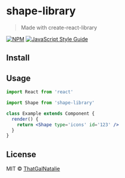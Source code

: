 # shape-library

> Made with create-react-library

[![NPM](https://img.shields.io/npm/v/shape-library.svg)](https://www.npmjs.com/package/shape-library) [![JavaScript Style Guide](https://img.shields.io/badge/code_style-standard-brightgreen.svg)](https://standardjs.com)

## Install

<!-- ```bash
npm install --save shape-library
``` -->

## Usage

```jsx
import React from 'react'

import Shape from 'shape-library'

class Example extends Component {
  render() {
    return <Shape type='icons' id='123' />
  }
}
```

## License

MIT © [ThatGalNatalie](https://github.com/ThatGalNatalie)
